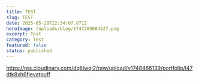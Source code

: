 ```yaml
---
title: TEST
slug: TEST
date: 2025-05-28T22:34:07.871Z
heroImage: /uploads/blog/1747289684527.png
excerpt: Test
category: Test
featured: false
status: published
---
```

<https://res.cloudinary.com/dqltlwqi2/raw/upload/v1748466139/portfolio/l47dtk8xh6fjevatpuff>